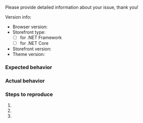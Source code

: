 Please provide detailed information about your issue, thank you!

Version info: 
- Browser version:
- Storefront type:
  - [ ] for .NET Framework
  - [ ] for .NET Core
- Storefront version: 
- Theme version: 

### Expected behavior

### Actual behavior

### Steps to reproduce
1.
2.
3.
